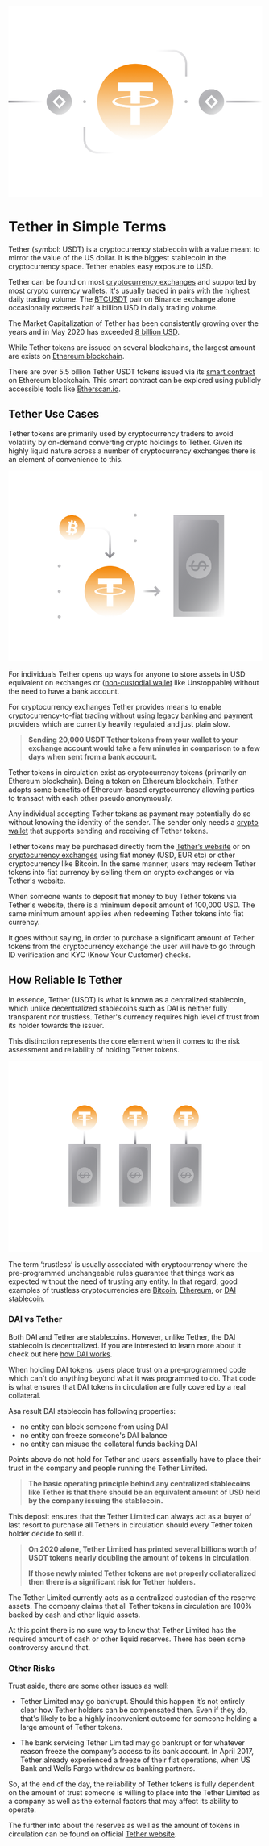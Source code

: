 ![landscape](../images/usdt-Main-l.png)

# Tether in Simple Terms

Tether (symbol: USDT) is a cryptocurrency stablecoin with a value meant to mirror the value of the US dollar. It is the biggest stablecoin in the cryptocurrency space. Tether enables easy exposure to USD.

Tether can be found on most [cryptocurrency exchanges](../../fundamentals/en/6-buying-cryptocurrency-basics.md) and supported by most crypto currency wallets. It's usually traded in pairs with the highest daily trading volume. The [BTCUSDT](https://www.binance.com/en/trade/BTC_USDT) pair on Binance exchange alone occasionally exceeds half a billion USD in daily trading volume. 

The Market Capitalization of Tether has been consistently growing over the years and in May 2020 has exceeded [8 billion USD](https://coinmarketcap.com/currencies/tether/).

While Tether tokens are issued on several blockchains, the largest amount are exists on [Ethereum blockchain](ethereum.md). 

There are over 5.5 billion Tether USDT tokens issued via its [smart contract](https://etherscan.io/token/0xdac17f958d2ee523a2206206994597c13d831ec7) on Ethereum blockchain. This smart contract can be explored using publicly accessible tools like [Etherscan.io](https://etherscan.io/token/0xdac17f958d2ee523a2206206994597c13d831ec7).

## Tether Use Cases

Tether tokens are primarily used by cryptocurrency traders to avoid volatility by on-demand converting crypto holdings to Tether. Given its highly liquid nature across a number of cryptocurrency exchanges there is an element of convenience to this.

![landscape](../images/usdt-Exchange-l.png)

For individuals Tether opens up ways for anyone to store assets in USD equivalent on exchanges or ([non-custodial wallet](../../fundamentals/en/2-wallets-basics.md) like Unstoppable) without the need to have a bank account.

For cryptocurrency exchanges Tether provides means to enable cryptocurrency-to-fiat trading without using legacy banking and payment providers which are currently heavily regulated and just plain slow. 

> **Sending 20,000 USDT Tether tokens from your wallet to your exchange account would take a few minutes in comparison to a few days when sent from a bank account.**

Tether tokens in circulation exist as cryptocurrency tokens (primarily on Ethereum blockchain). Being a token on Ethereum blockchain, Tether adopts some benefits of Ethereum-based cryptocurrency allowing parties to transact with each other pseudo anonymously. 

Any individual accepting Tether tokens as payment may potentially do so without knowing the identity of the sender. The sender only needs a [crypto wallet](https://unstoppable.money) that supports sending and receiving of Tether tokens.

Tether tokens may be purchased directly from the [Tether’s website](https://tether.to) or on [cryptocurrency exchanges](../../fundamentals/en/6-buying-cryptocurrency-basics.md) using fiat money (USD, EUR etc) or other cryptocurrency like Bitcoin. In the same manner, users may redeem Tether tokens into fiat currency by selling them on crypto exchanges or via Tether's website. 

When someone wants to deposit fiat money to buy Tether tokens via Tether's website, there is a minimum deposit amount of 100,000 USD. The same minimum amount applies when redeeming Tether tokens into fiat currency.

It goes without saying, in order to purchase a significant amount of Tether tokens from the cryptocurrency exchange the user will have to go through ID verification and KYC (Know Your Customer) checks.

## How Reliable Is Tether

In essence, Tether (USDT) is what is known as a centralized stablecoin, which unlike decentralized stablecoins such as DAI is neither fully transparent nor trustless. Tether's currency requires high level of trust from its holder towards the issuer.

This distinction represents the core element when it comes to the risk assessment and reliability of holding Tether tokens.

![landscape](../images/usdt-equaldollar-l.png)

The term ‘trustless’ is usually associated with cryptocurrency where the pre-programmed unchangeable rules guarantee that things work as expected without the need of trusting any entity. In that regard, good examples of trustless cryptocurrencies are [Bitcoin](bitcoin.md), [Ethereum](ethereum.md), or [DAI stablecoin](makerdao.md).

### DAI vs Tether

Both DAI and Tether are stablecoins. However, unlike Tether, the DAI stablecoin is decentralized. If you are interested to learn more about it check out here [how DAI works](makerdao.md).

When holding DAI tokens, users place trust on a pre-programmed code which can't do anything beyond what it was programmed to do. That code is what ensures that DAI tokens in circulation are fully covered by a real collateral.

Asa result DAI stablecoin has following properties:

- no entity can block someone from using DAI
- no entity can freeze someone's DAI balance
- no entity can misuse the collateral funds backing DAI

Points above do not hold for Tether and users essentially have to place their trust in the company and people running the Tether Limited.

> **The basic operating principle behind any centralized stablecoins like Tether is that there should be an equivalent amount of USD held by the company issuing the stablecoin.** 

This deposit ensures that the Tether Limited can always act as a buyer of last resort to purchase all Tethers in circulation should every Tether token holder decide to sell it.

> **On 2020 alone, Tether Limited has printed several billions worth of USDT tokens nearly doubling the amount of tokens in circulation.**
>
> **If those newly minted Tether tokens are not properly collateralized then there is a significant risk for Tether holders.**

The Tether Limited currently acts as a centralized custodian of the reserve assets. The company claims that all Tether tokens in circulation are 100% backed by cash and other liquid assets. 

At this point there is no sure way to know that Tether Limited has the required amount of cash or other liquid reserves. There has been some controversy around that. 

### Other Risks

Trust aside, there are some other issues as well:

- Tether Limited may go bankrupt. Should this happen it’s not entirely clear how Tether holders can be compensated then. Even if they do, that's likely to be a highly inconvenient outcome for someone holding a large amount of Tether tokens.
    
- The bank servicing Tether Limited may go bankrupt or for whatever reason freeze the company’s access to its bank account. In April 2017, Tether already experienced a freeze of their fiat operations, when US Bank and Wells Fargo withdrew as banking partners.

So, at the end of the day, the reliability of Tether tokens is fully dependent on the amount of trust someone is willing to place into the Tether Limited as a company as well as the external factors that may affect its ability to operate.

The further info about the reserves as well as the amount of tokens in circulation can be found on official [Tether website](https://tether.to).
